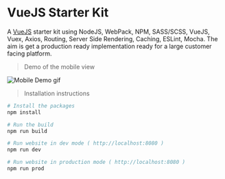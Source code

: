 # VueJS Starter Kit

A <a href="https://vuejs.org/">VueJS</a> starter kit using NodeJS, WebPack, NPM, SASS/SCSS, VueJS, Vuex, Axios, Routing, Server Side Rendering, Caching, ESLint, Mocha. The aim is get a production ready implementation ready for a large customer facing platform.

>Demo of the mobile view

![Mobile Demo gif](/demo/mobile.gif)

>Installation instructions

``` bash
# Install the packages
npm install

# Run the build
npm run build

# Run website in dev mode ( http://localhost:8080 )
npm run dev

# Run website in production mode ( http://localhost:8080 )
npm run prod
```
